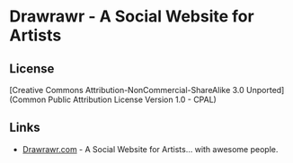 # __Drawrawr__ - A Social Website for Artists

License
-------
[Creative Commons Attribution-NonCommercial-ShareAlike 3.0 Unported](Common Public Attribution License Version 1.0 - CPAL)

Links
-----
* [Drawrawr.com](http://www.drawrawr.com/) - A Social Website for Artists... with awesome people.
